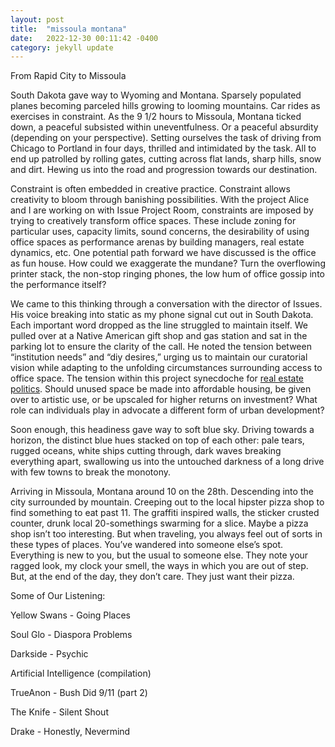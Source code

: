 ```yaml
---
layout: post
title:  "missoula montana"
date:   2022-12-30 00:11:42 -0400
category: jekyll update
---
```

From Rapid City to Missoula 

South Dakota gave way to Wyoming and Montana. Sparsely populated planes becoming parceled hills growing to looming mountains. Car rides as exercises in constraint. As the 9 1/2 hours to Missoula, Montana ticked down, a peaceful subsisted within uneventfulness. Or a peaceful absurdity (depending on your perspective). Setting ourselves the task of driving from Chicago to Portland in four days, thrilled and intimidated by the task. All to end up patrolled by rolling gates, cutting across flat lands, sharp hills, snow and dirt. Hewing us into the road and progression towards our destination. 

Constraint is often embedded in creative practice. Constraint allows creativity to bloom through banishing possibilities. With the project Alice and I are working on with Issue Project Room, constraints are imposed by trying to creatively transform office spaces. These include zoning for particular uses, capacity limits, sound concerns, the desirability of using office spaces as performance arenas by building managers, real estate dynamics, etc. One potential path forward we have discussed is the office as fun house. How could we exaggerate the mundane? Turn the overflowing printer stack, the non-stop ringing phones, the low hum of office gossip into the performance itself? 

We came to this thinking through a conversation with the director of Issues. His voice breaking into static as my phone signal cut out in South Dakota. Each important word dropped as the line struggled to maintain itself. We pulled over at a Native American gift shop and gas station and sat in the parking lot to ensure the clarity of the call. He noted the tension between “institution needs” and “diy desires,” urging us to maintain our curatorial vision while adapting to the unfolding circumstances surrounding access to office space. The tension within this project synecdoche for [real estate politics](https://www.nytimes.com/2022/12/27/business/office-space-glut-reuse.html "real estate politics"). Should unused space be made into affordable housing, be given over to artistic use, or be upscaled for higher returns on investment? What role can individuals play in advocate a different form of urban development? 

Soon enough, this headiness gave way to soft blue sky. Driving towards a horizon, the distinct blue hues stacked on top of each other: pale tears, rugged oceans, white ships cutting through, dark waves breaking everything apart, swallowing us into the untouched darkness of a long drive with few towns to break the monotony. 

Arriving in Missoula, Montana around 10 on the 28th. Descending into the city surrounded by mountain. Creeping out to the local hipster pizza shop to find something to eat past 11. The graffiti inspired walls, the sticker crusted counter, drunk local 20-somethings swarming for a slice. Maybe a pizza shop isn’t too interesting. But when traveling, you always feel out of sorts in these types of places. You’ve wandered into someone else’s spot. Everything is new to you, but the usual to someone else. They note your ragged look, my clock your smell, the ways in which you are out of step. But, at the end of the day, they don’t care. They just want their pizza. 

Some of Our Listening: 

Yellow Swans - Going Places 

Soul Glo - Diaspora Problems 

Darkside - Psychic 

Artificial Intelligence (compilation) 

TrueAnon - Bush Did 9/11 (part 2)

The Knife - Silent Shout

Drake - Honestly, Nevermind 
